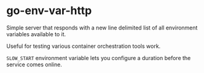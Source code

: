# go-env-var-http

Simple server that responds with a new line delimited list of all environment variables available to it.

Useful for testing various container orchestration tools work.

`SLOW_START` environment variable lets you configure a duration before the service comes online.